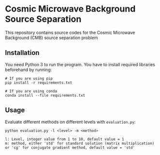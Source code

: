 # Cosmic Microwave Background Source Separation
This repository contains source codes for the Cosmic Microwave Background (CMB) source separation problem

## Installation
You need Python 3 to run the program. You have to install required libraries beforehand by running:
```
# If you are using pip
pip install -r requirements.txt

# If you are using conda
conda install --file requirements.txt
```

## Usage
Evaluate different methods on different levels with `evaluation.py`:
```
python evaluation.py -l <level> -m <method>

l: Level, integer value from 1 to 10, default value = 1
m: method, either 'std' for standard solution (matrix multiplication) or 'cg' for conjugate gradient method, default value = 'std'
```
